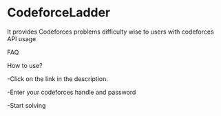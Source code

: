 # CodeforceLadder
It provides Codeforces problems difficulty wise to users with codeforces API usage

FAQ

How to use?

-Click on the link in the description.

-Enter your codeforces handle and password

-Start solving

